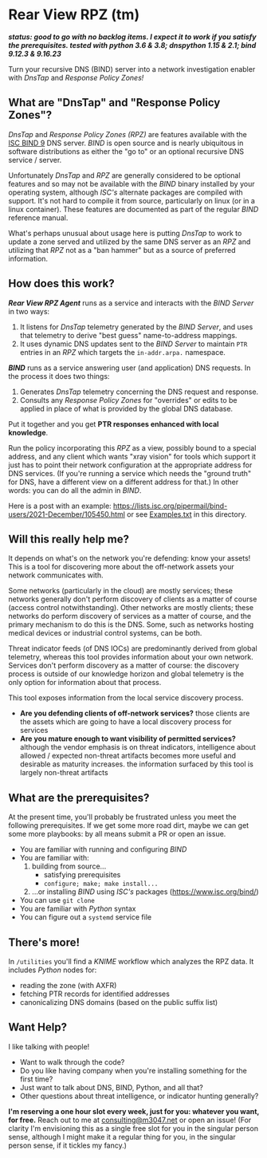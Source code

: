 # Rear View RPZ (tm)

___status: good to go with no backlog items. I expect it to work if you satisfy the prerequisites. tested with python 3.6 & 3.8; dnspython 1.15 & 2.1; bind 9.12.3 & 9.16.23___

Turn your recursive DNS (BIND) server into a network investigation enabler with _DnsTap_ and _Response Policy Zones!_

## What are "DnsTap" and "Response Policy Zones"?

_DnsTap_ and _Response Policy Zones (RPZ)_ are features available with the [ISC BIND 9](https://www.isc.org/bind/) DNS server. _BIND_ is open source and is nearly ubiquitous in software distributions as either the "go to" or an optional recursive DNS service / server.

Unfortunately _DnsTap_ and _RPZ_ are generally considered to be optional features and so may not be available with the _BIND_ binary installed by your operating system, although _ISC's_ alternate packages are compiled with support. It's not hard to compile it from source, particularly on linux (or in a linux container).
These features are documented as part of the regular _BIND_ reference manual.

What's perhaps unusual about usage here is putting _DnsTap_ to work to update a zone served and utilized by the same DNS server as an _RPZ_ and utilizing that _RPZ_ not as a "ban hammer" but as a source of preferred information.

## How does this work?

___Rear View RPZ Agent___ runs as a service and interacts with the _BIND Server_ in two ways:

1. It listens for _DnsTap_ telemetry generated by the _BIND Server_, and uses that telemetry to derive "best guess" name-to-address mappings.
2. It uses dynamic DNS updates sent to the _BIND Server_ to maintain `PTR` entries in an _RPZ_ which targets the `in-addr.arpa.` namespace.

___BIND___ runs as a service answering user (and application) DNS requests. In the process it does two things:

1. Generates _DnsTap_ telemetry concerning the DNS request and response.
2. Consults any _Response Policy Zones_ for "overrides" or edits to be applied in place of what is provided by the global DNS database.

Put it together and you get **PTR responses enhanced with local knowledge**.

Run the policy incorporating this _RPZ_ as a view, possibly bound to a special address, and any client which wants "xray vision" for tools which support it just has to point their network configuration at the appropriate address for DNS services. (If you're running a service which needs the "ground truth" for DNS, have a different view on a different address for that.) In other words: you can do all the admin in _BIND_.

Here is a post with an example: https://lists.isc.org/pipermail/bind-users/2021-December/105450.html or see [Examples.txt](Examples.txt) in this directory.

## Will this really help me?

It depends on what's on the network you're defending: know your assets! This is a tool for discovering more about
the off-network assets your network communicates with.

Some networks (particularly in the cloud) are mostly services; these networks
generally don't perform discovery of clients as a matter of course (access control notwithstanding). Other
networks are mostly clients; these networks do perform discovery of services as a matter of course, and the
primary mechanism to do this is the DNS. Some, such as networks hosting medical devices or industrial
control systems, can be both.

Threat indicator feeds (of DNS IOCs) are predominantly derived from global telemetry, whereas this tool provides
information about your own network. Services don't perform discovery as a matter of course: the discovery process
is outside of our knowledge horizon and global telemetry is the only option for information about that process.

This tool exposes information from the local service discovery process.

* **Are you defending clients of off-network services?** those clients are the assets which are going to have a local discovery process for services
* **Are you mature enough to want visibility of permitted services?** although the vendor emphasis is on threat indicators, intelligence about allowed / expected non-threat artifacts becomes more useful and desirable as maturity increases. the information surfaced by this tool is largely non-threat artifacts

## What are the prerequisites?

At the present time, you'll probably be frustrated unless you meet the following prerequisites.
If we get some more road dirt, maybe we can get some more playbooks: by all means submit a PR or
open an issue.

* You are familiar with running and configuring _BIND_
* You are familiar with:
  1. building from source...
     * satisfying prerequisites
     * `configure; make; make install...`
  1. ...or installing _BIND_ using _ISC's_ packages (https://www.isc.org/bind/)
* You can use `git clone`
* You are familiar with _Python_ syntax
* You can figure out a `systemd` service file

## There's more!

In `/utilities` you'll find a _KNIME_ workflow which analyzes the RPZ data. It includes _Python_ nodes for:

 * reading the zone (with AXFR)
 * fetching PTR records for identified addresses
 * canonicalizing DNS domains (based on the public suffix list)

## Want Help?

I like talking with people!

* Want to walk through the code?
* Do you like having company when you're installing something for the first time?
* Just want to talk about DNS, BIND, Python, and all that?
* Other questions about threat intelligence, or indicator hunting generally?

**I'm reserving a one hour slot every week, just for you: whatever you want, for free.** Reach out to me at consulting@m3047.net
or open an issue! (For clarity I'm envisioning this as a single free slot for you in the singular person sense,
although I might make it a regular thing for you, in the singular person sense, if it tickles my fancy.)
